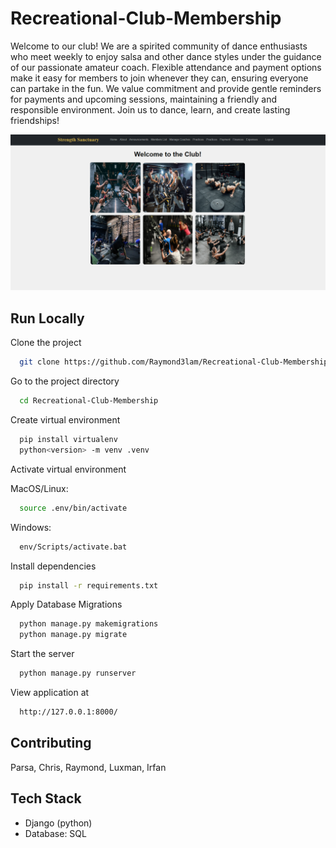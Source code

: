# Recreational-Club-Membership

Welcome to our club! We are a spirited community of dance enthusiasts who meet weekly to enjoy salsa and other dance styles under the guidance of our passionate amateur coach. Flexible attendance and payment options make it easy for members to join whenever they can, ensuring everyone can partake in the fun. We value commitment and provide gentle reminders for payments and upcoming sessions, maintaining a friendly and responsible environment. Join us to dance, learn, and create lasting friendships!

<img src="./images/homepage.png" width="800" />

## Run Locally

Clone the project

```bash
  git clone https://github.com/Raymond3lam/Recreational-Club-Membership.git
```

Go to the project directory

```bash
  cd Recreational-Club-Membership 
```

Create virtual environment

```bash
  pip install virtualenv
  python<version> -m venv .venv
```

Activate virtual environment

MacOS/Linux:
```bash
  source .env/bin/activate
```
Windows:
```bash
  env/Scripts/activate.bat
```

Install dependencies

```bash
  pip install -r requirements.txt
```

Apply Database Migrations

```bash
  python manage.py makemigrations
  python manage.py migrate
```

Start the server

```bash
  python manage.py runserver
```

View application at

```bash
  http://127.0.0.1:8000/
```

## Contributing

Parsa, Chris, Raymond, Luxman, Irfan

## Tech Stack

- Django (python)
- Database: SQL

